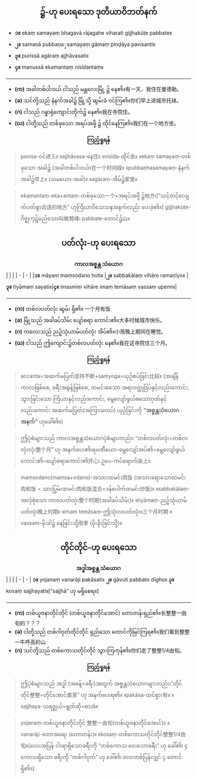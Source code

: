 ## <center>၌-ဟု ပေးရသော ဒုတိယာဝိဘတ်နက်</center>
- **၁။** ekaṃ samayaṃ bhagavā rājagahe viharati gijjhakūṭe pabbate။
- **၂။** samaṇā pubbaṇaှsamayaṃ gāmaṃ piṇḍāya pavisanti။
- **၃။** purissā agāraṃ ajjhāvasati။
- **၄။** manussā ekamantaṃ nisīdantaṃ။

---

- **(က)** အခါတစ်ပါးဝယ် ငါသည် မန္တလေးမြို့ ၌ နေ၏။有一天，我住在曼德勒。
- **(ခ)** သင်တို့သည် နံနက်အခါ၌ မြို့သို့ ဆွမ်းခံ ဝင်ကြ၏။你们早上进城市托钵。
- **(ဂ)** ငါသည် ဂန္ဓာရုံကျောင်းတိုက်၌ နေ၏။我在寺院住。
- **(ဃ)** ငါတို့သည် တစ်ခုသော အရပ်အဖို့ ၌ ထိုင်နေကြ၏။我们在一个地方坐。

**<center>ကြည့်ရှုရန်</center>**
>pavisa-ဝင်进入။ ။ajjhāvasa-နေ住။ ။nisīda-ထိုင်坐။ ။ekaṃ samayaṃ-တစ်ခုသော အခါ၌ (အခါတစ်ပါးဝယ်)在一个时间段။ ။pubbaṇhasamayaṃ-နံနက်အခါ၌早上။ (သမယော-အခါ)။ ။agāraṃ-အိမ်၌家里။

>ekamantaṃ-eka+antaṃ-တစ်ခုသော一个+အရပ်အဖို့ ၌地方၊[“သင့်တင့်လျေက်ပတ်စွာ合适的地方” ဟုကြိယာဝိသေသနအနက်လည်း ပေးခဲ့၏။] gijjhakūṭe-ဂိဇ္ဈကုဋ်မည်သော叫做鹫峰၊ pabbate-တောင်၌山။

## <center>ပတ်လုံး-ဟု ပေးရသော</center>
**<center>ကာလအစ္စန္တ သံယောဂ</center>**
|  |  |
| - | - |
|**၁။** māyaṃ maṃsodano hoti။ |**၂။** sabbakālaṃ vihāro ramaṇīyo။ 
|**၃။** tiyāmaṃ sayati။|**၄။** imasmiṃ vihāre imaṃ temāsaṃ vassaṃ upemi။|

---
- **(က)** တစ်လပတ်လုံး ဆွမ်း ရှိ၏။ 一个月有饭
- **(ခ)** မြို့သည် အခါခပ်သိမ်း ပျော်စရာ ကောင်း၏။大多时候城市快乐。
- **(ဂ)** ကလေးသည် ညဉ့်သုံယာမ်ပတ်လုံး အိပ်၏။小孩晚上期间在睡觉。
- **(ဃ)** ငါသည် ဤကျောင်း၌တစ်လပတ်လုံး နေ၏။我在这寺院住三个月。

**<center>ကြည့်ရှုရန်</center>**
>accanta=အဆက်မပြတ်坚持不断+saṃyoga=ယှဉ်စပ်ခြင်း比较။ [အချိန်ကာလဖြစ်စေ, ခရီးအဓွန့်ဖြစ်စေ, ထမင်းစသော အရာဝတ္ထုဒြပ်နှင့်လည်းကောင်း, သွားခြင်းသော ကြိယာနှင့်လည်းကောင်း, မွေ့လျော်ဖွယ်စသောဂုဏ်နှင့်လည်းကောင်း အဆက်မပြတ်(အကြားမလပ်) ယှဉ်ခြင်းကို **“အစ္စန္တသံယောဂအနက်”** ဟုခေါ်၏။]

>ဤပုံစံများသည် ကာလအစ္စန္တသံယောဂပုံစံများတည်း၊ “တစ်လပတ်လုံး=တစ်လလုံးလုံး整个月” ဟု အနက်ပေး၏၊ရမဏီယော-မွေ့လျော်အပ်၏=မွေ့လျော်ဖွယ်ကောင်း၏=ပျော်စရာကောင်း၏开心၊ ဥပေ-ကပ်ရောက်染上။

>maṃsodano(maṃsa+odano)-အသားထမင်း肉饭 (အသားရောသောထမင်း肉和饭 = သားပြွမ်းထမင်း肉和饭混合=ဒန်ပေါက်ထမင်း炒饭)။ ။sabbakālaṃ-အလုံစုံသော ကာလပတ်လုံး整个时期(အခါခပ်သိမ်း)။ ။tiyāmaṃ-ညဉ့်သုံယာမ်ပတ်လုံး晚上时期။ ။imaṃ temāsaṃ-ဤသုံးလပတ်လုံး။三个月时期 ။vassaṃ-မိုးခါ၌ နေခြင်းသို့雨季 (မိုးခိုးခြင်းသို့)။

## <center>တိုင်တိုင်-ဟု ပေးရသော</center>
**<center>အဒ္ဓါအစ္စန္တ သံယောဂ</center>**
|  |  |
| - | - |
**၁။** yojanaṃ vanarāji pakāsati။ 
**၂။** gāvuti pabbato dīgho။
**၃။** kosaṃ sajjhayati။[“sajjhā” ဟု မရှိစေရ။]

---
- **(က)** တစ်ယူဇနာတိုင်တိုင် (တစ်ယူဇနာတိုင်အောင်) တောတန်းရှည်၏။长整整一由旬的？？？
- **(ခ)** ငါတို့သည် တစ်ဂါဝုတ်တိုင်တိုင် ရှည်သော တောင်ကိုမြင်ကြရ၏။我们看到整整一牛呼高的山
- **(ဂ)** သင်တို့သည် တစ်ကောသတိုင်တိုင် သွားကြကုန်၏။你们走了整整1/4由旬。

**<center>ကြည့်ရှုရန်</center>**
>ဤပုံစံများသည် အဒ္ဓါ (အဓန့်=ခရီး)အတွက် အစ္စန္တသံယောဂများတည်း၊”တိုင်တိုင်整整=တိုင်အောင်直至” ဟု အနက်ပေးရ၏။ ။pakāsa-ထင်ရှား有။ ။sajjhaya-သရဇ္ဈယ်=ရွတ်ဆို=‌စာအံ။

>yojanaṃ-တစ်ယူဇနာတိုင်တိုင် 整整一由旬(တစ်ယူဇနာတိုင်အောင်)။ ။vanarāji-တောအရေး (တောတန်း)။ ။kosaṃ-တစ်ကောသတိုင်တိုင်整整1/4由旬။[လေးအပြန် ငါးရာရှိသောခရီးကို “တစ်ကောသ ဝေးသောခရီး” ဟု ခေါ်၏၊ ၄ ကောသရှိသော ခရီးကို “တစ်ဂါဝုတ်” ဟု ခေါ်၏၊ လေးတစ်ပြန်လျှင် ၄ တောင်ရှိ၏။]

